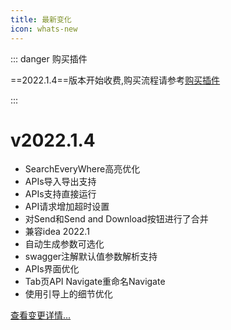 ```yaml
---
title: 最新变化
icon: whats-new
---
```


::: danger 购买插件

==2022.1.4==版本开始收费,购买流程请参考[购买插件](./buy.md)

:::

# v2022.1.4

* SearchEveryWhere高亮优化
* APIs导入导出支持
* APIs支持直接运行
* API请求增加超时设置
* 对Send和Send and Download按钮进行了合并
* 兼容idea 2022.1
* 自动生成参数可选化
* swagger注解默认值参数解析支持
* APIs界面优化
* Tab页API Navigate重命名Navigate
* 使用引导上的细节优化

[查看变更详情...](./history.md)